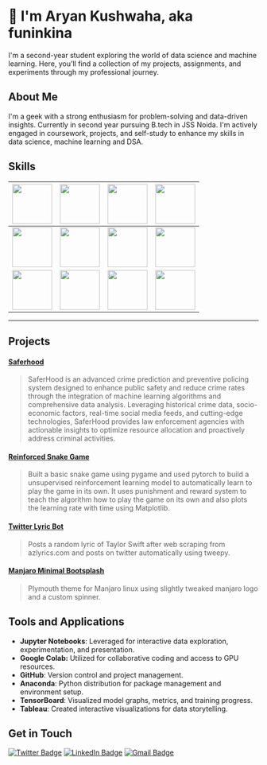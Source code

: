 # 👋 I'm Aryan Kushwaha, aka funinkina
I'm a second-year student exploring the world of data science and machine learning. Here, you'll find a collection of my projects, assignments, and experiments through my professional journey.

## About Me
I'm a geek with a strong enthusiasm for problem-solving and data-driven insights. Currently in second year pursuing B.tech in JSS Noida. I'm actively engaged in coursework, projects, and self-study to enhance my skills in data science, machine learning and DSA.

## Skills
| <img src='https://upload.wikimedia.org/wikipedia/commons/thumb/1/1f/Python_logo_01.svg/1200px-Python_logo_01.svg.png?20210503135843' width=80>  | <img src='https://upload.wikimedia.org/wikipedia/commons/thumb/2/20/Tensorflow-svgrepo-com.svg/640px-Tensorflow-svgrepo-com.svg.png' width=80>  | <img src='https://upload.wikimedia.org/wikipedia/commons/thumb/1/10/PyTorch_logo_icon.svg/640px-PyTorch_logo_icon.svg.png' width=80>  | <img src=https://upload.wikimedia.org/wikipedia/commons/thumb/0/05/Scikit_learn_logo_small.svg/640px-Scikit_learn_logo_small.svg.png width=80> |
| ------------ | ------------ | ------------ | ------------ |
|  <img src=https://styles.redditmedia.com/t5_7tpn6r/styles/communityIcon_vw08a423ptxa1.png width=80>  | <img src='https://upload.wikimedia.org/wikipedia/commons/thumb/1/19/C_Logo.png/640px-C_Logo.png' width=80> | <img src=https://upload.wikimedia.org/wikipedia/commons/thumb/d/d6/Linux_mascot_tux.png/640px-Linux_mascot_tux.png width=80>  |<img src=https://upload.wikimedia.org/wikipedia/commons/thumb/b/bb/Java-logo.png/640px-Java-logo.png width=80>|
|<img src=https://upload.wikimedia.org/wikipedia/commons/thumb/0/05/Go_Logo_Blue.svg/640px-Go_Logo_Blue.svg.png width=80>  |  <img src=https://upload.wikimedia.org/wikipedia/commons/thumb/d/da/GNOME_Terminal_icon_2019.svg/640px-GNOME_Terminal_icon_2019.svg.png width=80>  |  <img src=https://upload.wikimedia.org/wikipedia/commons/thumb/3/32/OpenCV_Logo_with_text_svg_version.svg/640px-OpenCV_Logo_with_text_svg_version.svg.png width=80> | <img src=https://logos-world.net/wp-content/uploads/2021/02/Google-Cloud-Emblem.png width=80>  |

------------


## Projects
#### [Saferhood](https://github.com/funinkina/SaferHood "Saferhood")
> SaferHood is an advanced crime prediction and preventive policing system designed to enhance public safety and reduce crime rates through the integration of machine learning algorithms and comprehensive data analysis. Leveraging historical crime data, socio-economic factors, real-time social media feeds, and cutting-edge technologies, SaferHood provides law enforcement agencies with actionable insights to optimize resource allocation and proactively address criminal activities.

#### [Reinforced Snake Game](https://github.com/funinkina/Reinforced-Snake_Game "Reinforced Snake Game")
> Built a basic snake game using pygame and used pytorch to build a unsupervised reinforcement learning model to automatically learn to play the game in its own. It uses punishment and reward system to teach the algorithm how to play the game on its own and also plots the learning rate with time using Matplotlib.

#### [Twitter Lyric Bot](https://github.com/funinkina/Taylor-Swift-Twitter-Lyric-Bot "Twitter Lyric Bot")
>Posts a random lyric of Taylor Swift after web scraping from azlyrics.com and posts on twitter automatically using tweepy.

#### [Manjaro Minimal Bootsplash](https://github.com/funinkina/manjaro-minimal-bootsplash "Manjaro Minimal Bootsplash")
> Plymouth theme for Manjaro linux using slightly tweaked manjaro logo and a custom spinner.

## Tools and Applications
- **Jupyter Notebooks**: Leveraged for interactive data exploration, experimentation, and presentation.
- **Google Colab:** Utilized for collaborative coding and access to GPU resources.
- **GitHub**: Version control and project management.
- **Anaconda**: Python distribution for package management and environment setup.
- **TensorBoard**: Visualized model graphs, metrics, and training progress.
- **Tableau**: Created interactive visualizations for data storytelling.

## Get in Touch
[![Twitter Badge](https://img.shields.io/badge/Twitter-1D9BF0?logo=twitter&logoColor=fff&style=for-the-badge)](http://www.twitter.com/funinkina "![Twitter Badge](https://img.shields.io/badge/Twitter-1D9BF0?logo=twitter&logoColor=fff&style=for-the-badge)") [ ![LinkedIn Badge](https://img.shields.io/badge/LinkedIn-0A66C2?logo=linkedin&logoColor=fff&style=for-the-badge)](http://www.linkedin.com/in/funinkina " ![LinkedIn Badge](https://img.shields.io/badge/LinkedIn-0A66C2?logo=linkedin&logoColor=fff&style=for-the-badge)") [![Gmail Badge](https://img.shields.io/badge/Gmail-EA4335?logo=gmail&logoColor=fff&style=for-the-badge)](mailto:aryankushwaha3101@gmail.com "![Gmail Badge](https://img.shields.io/badge/Gmail-EA4335?logo=gmail&logoColor=fff&style=for-the-badge)")
